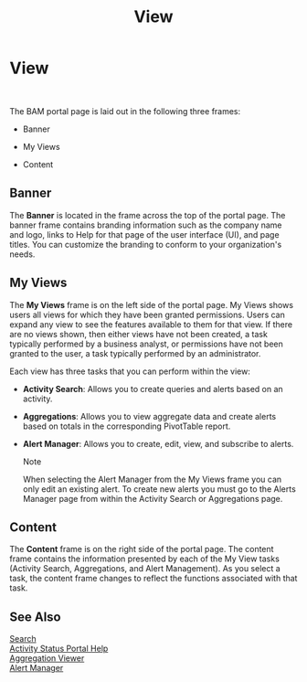 ﻿---
title: View
TOCTitle: View
ms:assetid: 7c789f7f-f385-4c9a-9286-beb2c9d6aac4
ms:mtpsurl: https://msdn.microsoft.com/library/Aa560978(v=BTS.80)
ms:contentKeyID: 51529149
ms.date: 08/30/2017
mtps_version: v=BTS.80
f1_keywords:
- bts06.bam.portal.view
---

# View

 

The BAM portal page is laid out in the following three frames:

  - Banner

  - My Views

  - Content

## Banner

The **Banner** is located in the frame across the top of the portal page. The banner frame contains branding information such as the company name and logo, links to Help for that page of the user interface (UI), and page titles. You can customize the branding to conform to your organization's needs.

## My Views

The **My Views** frame is on the left side of the portal page. My Views shows users all views for which they have been granted permissions. Users can expand any view to see the features available to them for that view. If there are no views shown, then either views have not been created, a task typically performed by a business analyst, or permissions have not been granted to the user, a task typically performed by an administrator.

Each view has three tasks that you can perform within the view:

  - **Activity Search**: Allows you to create queries and alerts based on an activity.

  - **Aggregations**: Allows you to view aggregate data and create alerts based on totals in the corresponding PivotTable report.

  - **Alert Manager**: Allows you to create, edit, view, and subscribe to alerts.
    

    > [!NOTE]
    > <P>When selecting the Alert Manager from the My Views frame you can only edit an existing alert. To create new alerts you must go to the Alerts Manager page from within the Activity Search or Aggregations page.</P>



## Content

The **Content** frame is on the right side of the portal page. The content frame contains the information presented by each of the My View tasks (Activity Search, Aggregations, and Alert Management). As you select a task, the content frame changes to reflect the functions associated with that task.

## See Also

[Search](search.md)  
[Activity Status Portal Help](activity-status-portal-help.md)  
[Aggregation Viewer](aggregation-viewer.md)  
[Alert Manager](alert-manager.md)

